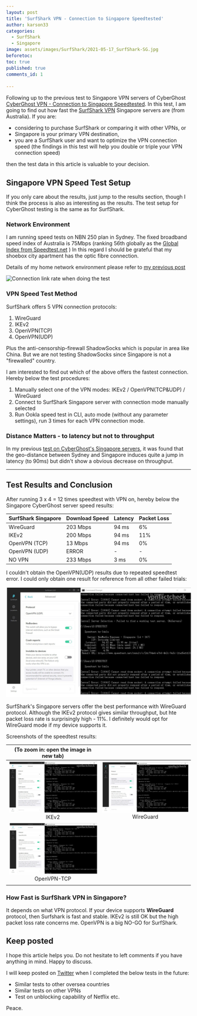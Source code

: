 ```yaml
---
layout: post
title: 'SurfShark VPN - Connection to Singapore Speedtested'
author: karson33
categories:
  - SurfShark
  - Singapore
image: assets/images/SurfShark/2021-05-17_SurfShark-SG.jpg
beforetoc: 
toc: true
published: true
comments_id: 1

---
```


Following up to the previous test to Singapore VPN servers of CyberGhost [CyberGhost VPN - Connection to Singapore Speedtested](https://karson33.github.io/vpnfactcheck/cyberghost-vpn-to-singapore-speedtested/). In this test, I am going to find out how fast the [SurfShark VPN](https://surfshark.com/) Singapore servers are (from Australia). If you are:

* considering to purchase SurfShark or comparing it with other VPNs, or 
* Singapore is your primary VPN destination, 
* you are a SurfShark user and want to optimize the VPN connection speed (the findings in this test will help you double or triple your VPN connection speed)

then the test data in this article is valuable to your decision.


## Singapore VPN Speed Test Setup

If you only care about the results, just jump to the results section, though I think the process is also as interesting as the results. The test setup for CyberGhost testing is the same as for SurfShark.

### Network Environment

I am running speed tests on NBN 250 plan in Sydney. The fixed broadband speed index of Australia is 75Mbps (ranking 56th globally as the [Global Index from Speedtest.net](https://www.speedtest.net/global-index) ) In this regard I should be grateful that my shoebox city apartment has the optic fibre connection. 

Details of my home network environment please refer to [my previous post](https://karson33.github.io/vpnfactcheck/cyberghost-vpn-to-singapore-speedtested/)

![Connection link rate when doing the test]({{site.baseurl}}/assets/images/SurfShark/2021-05-04_AX200.jpg)



### VPN Speed Test Method

SurfShark offers 5 VPN connection protocols: 

1. WireGuard
2. IKEv2
3. OpenVPN(TCP)
4. OpenVPN(UDP)

Plus the anti-censorship-firewall ShadowSocks which is popular in area like China. But we are not testing ShadowSocks since Singapore is not a "firewalled" country.

I am interested to find out which of the above offers the fastest connection. Hereby below the test procedures:

1. Manually select one of the VPN modes: IKEv2 / OpenVPN(TCP&UDP) / WireGuard
2. Connect to SurfShark Singapore server with connection mode manually selected
3. Run Ookla speed test in CLI, auto mode (without any parameter settings), run 3 times for each VPN connection mode.



### Distance Matters - to latency but not to throughput

In my previous [test on CyberGhost's Singapore servers](https://karson33.github.io/vpnfactcheck/cyberghost-vpn-to-singapore-speedtested/), it was found that the geo-distance between Sydney and Singapore induces quite a jump in latency (to 90ms) but didn't show a obvious decrease on throughput. 


---
## Test Results and Conclusion

After running 3 x 4 = 12 times speedtest with VPN on, hereby below the Singapore CyberGhost server speed results:

| SurfShark Singapore | Download Speed | Latency | Packet Loss |
|------------------|----------------|---------|---------|
| WireGuard             | 203 Mbps       | 94 ms   | 6% |
| IKEv2     | 200 Mbps       | 94 ms    | 11% |
| OpenVPN (TCP) | 13 Mbps       | 94 ms    |0% |
| OpenVPN (UDP) | ERROR       | -    | - |
| NO VPN           | 233 Mbps       | 3 ms    |0% |

I couldn't obtain the OpenVPN(UDP) results due to repeated speedtest error. I could only obtain one result for reference from all other failed trials:

![](../assets/images/SurfShark/2021-05-17_SurfShark-SG-OVUDP.jpg)

SurfShark's Singapore servers offer the best performance with WireGuard protocol. Although the IKEv2 protocol gives similar throughput, but hte packet loss rate is surprisingly high - 11%. I definitely would opt for WireGuard mode if my device supports it.

Screenshots of the speedtest results:

| (To zoom in: open the image in new tab) |              |
|:--------------:|:--------------:|
| ![SurfShark Singapore IKEV2 Speedtest Results](../assets/images/SurfShark/2021-05-17_SurfShark-SG-IKEV2.jpg)IKEv2        | ![SurfShark Singapore Wireguard Speedtest Results](../assets/images/SurfShark/2021-05-17_SurfShark-SG-WG.jpg)WireGuard 
| ![SurfShark Singapore OpenVPN(UDP) Speedtest Results](../assets/images/SurfShark/2021-05-17_SurfShark-SG-OVTCP.jpg)OpenVPN-TCP |    |
|  |              |


### How Fast is SurfShark VPN in Singapore?

It depends on what VPN protocol. If your device supports **WireGuard** protocol, then Surfshark is fast and stable. IKEv2 is still OK but the high packet loss rate concerns me. OpenVPN is a big NO-GO for SurfShark. 


## Keep posted

I hope this article helps you. Do not hesitate to left comments if you have anything in mind. Happy to discuss.

I will keep posted on [Twitter](https://twitter.com/vpnfactcheck) when I completed the below tests in the future:

* Similar tests to other oversea countries
* Similar tests on other VPNs
* Test on unblocking capability of Netflix etc.

Peace.